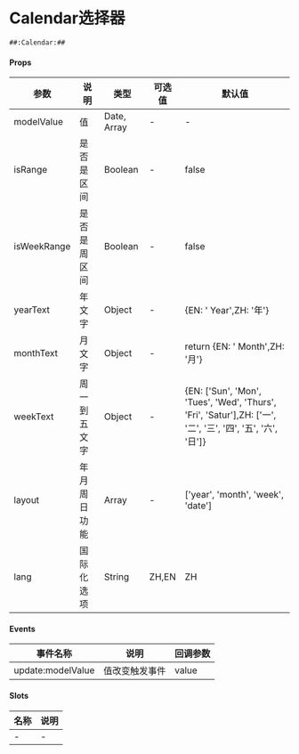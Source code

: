 # Calendar选择器

```
##:Calendar:##
```

#### Props
| 参数      | 说明    | 类型      | 可选值       | 默认值   |
|---------- |-------- |---------- |------------- |--------- |
| modelValue     | 值   | Date, Array  |   -       |    -    |
| isRange     | 是否是区间   | Boolean  |   -       |    false    |
| isWeekRange     | 是否是周区间   | Boolean  |   -       |    false    |
| yearText     | 年文字   | Object  |   -       |    {EN: ' Year',ZH: '年'}    |
| monthText     | 月文字   | Object  |   -       |    return {EN: ' Month',ZH: '月'}    |
| weekText     | 周一到五文字   | Object  |   -       |    {EN: ['Sun', 'Mon', 'Tues', 'Wed', 'Thurs', 'Fri', 'Satur'],ZH: ['一', '二', '三', '四', '五', '六', '日']}    |
| layout     | 年月周日功能   | Array  |   -       |    ['year', 'month', 'week', 'date']    |
| lang     | 国际化选项   | String  |   ZH,EN       |   ZH    |

#### Events
| 事件名称 | 说明 | 回调参数 |
|---------|--------|---------|
| update:modelValue| 值改变触发事件 | value |

#### Slots
| 名称 | 说明 | 
|---------|--------|
| - | - |